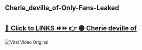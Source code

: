 
 ## Cherie_deville_of-Only-Fans-Leaked

# <h2><a href="https://clipsfans.com/Cherie_deville_of&ref=git">🔗 Click to LINKS ⏩⏩ 👉 🟢 Cherie deville of </a></h2>

<a href="https://clipsfans.com/Cherie_deville_of&ref=git" rel="nofollow" data-target="animated-image.originalLink"><img src="https://i.ibb.co.com/xMMVF88/686577567.gif" alt="Viral Video Original" style="max-width: 100%; display: inline-block;" data-target="animated-image.originalImage"></a>
